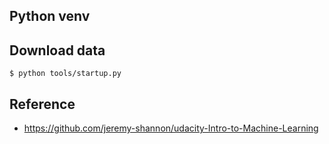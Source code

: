 ## Python venv


## Download data
    $ python tools/startup.py


## Reference
- https://github.com/jeremy-shannon/udacity-Intro-to-Machine-Learning